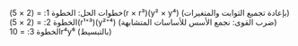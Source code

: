 خطوات الحل:
الخطوة 1: = (2 × 5)(r × r³)(y² × y⁴) (بإعادة تجميع الثوابت والمتغيرات)
الخطوة 2: = (2 × 5)(r¹⁺³)(y²⁺⁴) (ضرب القوى: نجمع الأسس للأساسات المتشابهة)
الخطوة 3: = 10r⁴y⁶ (بالتبسيط)
